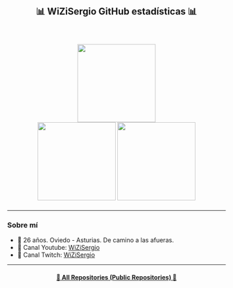 
<h2 align="center" style="font-family: Rubik 80s Fade">📊 WiZiSergio GitHub estadísticas 📊</h2>

<br />
<div width="100%" style="margin: 20px" align="center">
  <img
    height="180"
    src="https://stats.hedystia.com/api?username=wizisergio&theme=tokyonight"
  />
  <br />
  <img
    height="180"
    src="https://github-readme-stats.vercel.app/api/top-langs/?username=wizisergio&layout=compact&theme=tokyonight&langs_count=9&border_color=61dafb&border_radius=10"
  />
  <img
    height="180"
    src="https://github-readme-streak-stats.herokuapp.com/?user=wizisergio&theme=tokyonight&count-private=true&v=2&border=61dafb&border_radius=10"
  />
</div>
<hr />



### Sobre mí

- 🧠 26 años. Oviedo - Asturias. De camino a las afueras.
- 🎥 Canal Youtube: [WiZiSergio](https://www.youtube.com/@WiZiSergio18)
- 🎥 Canal Twitch: [WiZiSergio](https://www.twitch.tv/wizisergio)

***


<h4 align="center">
  <a href="https://github.com/samuelvergaramartin?tab=repositories" title="Show Repositories">📂 All Repositories (Public Repositories) 📂</a>
</h4>
